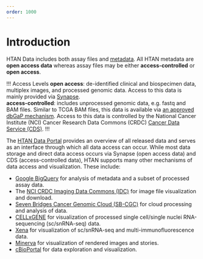 ```yaml
---
order: 1000
---
```


# Introduction

HTAN Data includes both assay files and [metadata](../data_submission/metadata.md). All HTAN metadata are **open access data** whereas assay files may be either **access-controlled** or **open access**.

!!! Access Levels
**open access**: de-identified clinical and biospecimen data, multiplex images, and processed genomic data. Access to this data is mainly provided via [Synapse](https://synapse.org).  \
**access-controlled**: includes unprocessed genomic data, e.g. fastq and BAM files. Similar to TCGA BAM files, this data is available via [an approved dbGaP mechanism](db_gap.md). Access to this data is controlled by the National Cancer Institute (NCI) Cancer Research Data Commons (CRDC) [Cancer Data Service (CDS)](https://datacommons.cancer.gov/repository/cancer-data-service).
!!!

The [HTAN Data Portal](https://humantumoratlas.org/explore) provides an overview of all released data and serves as an interface through which all data access can occur. While most data storage and direct data access occurs via Synapse (open access data) and CDS (access-controlled data), HTAN supports many other mechanisms of data access and visualization. These include:

- [Google BigQuery](biq_query.md) for analysis of metadata and a subset of processed assay data.
- The [NCI CRDC Imaging Data Commons (IDC)](https://portal.imaging.datacommons.cancer.gov/) for image file visualization and download.
- [Seven Bridges Cancer Genomic Cloud (SB-CGC)](https://www.cancergenomicscloud.org/) for cloud processing and analysis of data.
- [CELLxGENE](../data_visualization/cell_by_gene.md) for visualization of processed single cell/single nuclei RNA-sequencing (sc/snRNA-seq) data.
- [Xena](../data_visualization/xena.md) for visualization of sc/snRNA-seq and multi-immunofluorescence data.
- [Minerva](../data_visualization/minerva.md) for visualization of rendered images and stories.
- [cBioPortal](https://www.cbioportal.org/) for data exploration and visualization.